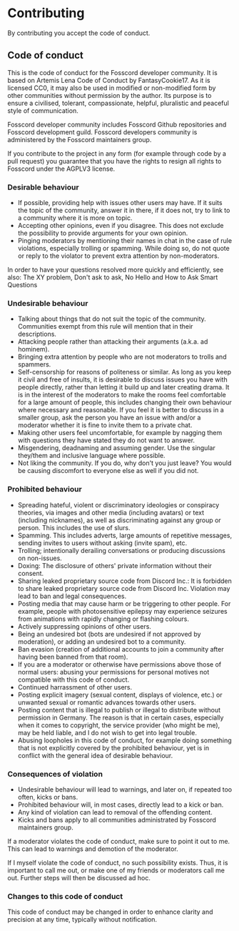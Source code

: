# Contributing

By contributing you accept the code of conduct.

## Code of conduct

This is the code of conduct for the Fosscord developer community. It is based on Artemis Lena Code of Conduct by FantasyCookie17. As it is licensed CC0, it may also be used in modified or non-modified form by other communities without permission by the author. Its purpose is to ensure a civilised, tolerant, compassionate, helpful, pluralistic and peaceful style of communication.

Fosscord developer community includes Fosscord Github repositories and Fosscord development guild.
Fosscord developers community is administered by the Fosscord maintainers group.

If you contribute to the project in any form (for example through code by a pull request) you guarantee that you have the rights to resign all rights to Fosscord under the AGPLV3 license.

### Desirable behaviour

- If possible, providing help with issues other users may have. If it suits the topic of the community, answer it in there, if it does not, try to link to a community where it is more on topic.
- Accepting other opinions, even if you disagree. This does not exclude the possibility to provide arguments for your own opinion.
- Pinging moderators by mentioning their names in chat in the case of rule violations, especially trolling or spamming. While doing so, do not quote or reply to the violator to prevent extra attention by non-moderators.

In order to have your questions resolved more quickly and efficiently, see also: The XY problem, Don't ask to ask, No Hello and How to Ask Smart Questions

### Undesirable behaviour

- Talking about things that do not suit the topic of the community. Communities exempt from this rule will mention that in their descriptions.
- Attacking people rather than attacking their arguments (a.k.a. ad hominem).
- Bringing extra attention by people who are not moderators to trolls and spammers.
- Self-censorship for reasons of politeness or similar. As long as you keep it civil and free of insults, it is desirable to discuss issues you have with people directly, rather than letting it build up and later creating drama. It is in the interest of the moderators to make the rooms feel comfortable for a large amount of people, this includes changing their own behaviour where necessary and reasonable. If you feel it is better to discuss in a smaller group, ask the person you have an issue with and/or a moderator whether it is fine to invite them to a private chat.
- Making other users feel uncomfortable, for example by nagging them with questions they have stated they do not want to answer.
- Misgendering, deadnaming and assuming gender. Use the singular they/them and inclusive language where possible.
- Not liking the community. If you do, why don't you just leave? You would be causing discomfort to everyone else as well if you did not.

### Prohibited behaviour

- Spreading hateful, violent or discriminatory ideologies or conspiracy theories, via images and other media (including avatars) or text (including nicknames), as well as discriminating against any group or person. This includes the use of slurs.
- Spamming. This includes adverts, large amounts of repetitive messages, sending invites to users without asking (invite spam), etc.
- Trolling; intentionally derailing conversations or producing discussions on non-issues.
- Doxing: The disclosure of others' private information without their consent.
- Sharing leaked proprietary source code from Discord Inc.: It is forbidden to share leaked proprietary source code from Discord Inc. Violation may lead to ban and legal consequences.
- Posting media that may cause harm or be triggering to other people. For example, people with photosensitive epilepsy may experience seizures from animations with rapidly changing or flashing colours.
- Actively suppressing opinions of other users.
- Being an undesired bot (bots are undesired if not approved by moderation), or adding an undesired bot to a community.
- Ban evasion (creation of additional accounts to join a community after having been banned from that room).
- If you are a moderator or otherwise have permissions above those of normal users: abusing your permissions for personal motives not compatible with this code of conduct.
- Continued harrassment of other users.
- Posting explicit imagery (sexual content, displays of violence, etc.) or unwanted sexual or romantic advances towards other users.
- Posting content that is illegal to publish or illegal to distribute without permission in Germany. The reason is that in certain cases, especially when it comes to copyright, the service provider (who might be me), may be held liable, and I do not wish to get into legal trouble.
- Abusing loopholes in this code of conduct, for example doing something that is not explicitly covered by the prohibited behaviour, yet is in conflict with the general idea of desirable behaviour.

### Consequences of violation

- Undesirable behaviour will lead to warnings, and later on, if repeated too often, kicks or bans.
- Prohibited behaviour will, in most cases, directly lead to a kick or ban.
- Any kind of violation can lead to removal of the offending content.
- Kicks and bans apply to all communities administrated by Fosscord maintainers group.

If a moderator violates the code of conduct, make sure to point it out to me. This can lead to warnings and demotion of the moderator. 

If I myself violate the code of conduct, no such possibility exists. Thus, it is important to call me out, or make one of my friends or moderators call me out. Further steps will then be discussed ad hoc.

### Changes to this code of conduct

This code of conduct may be changed in order to enhance clarity and precision at any time, typically without notification.
